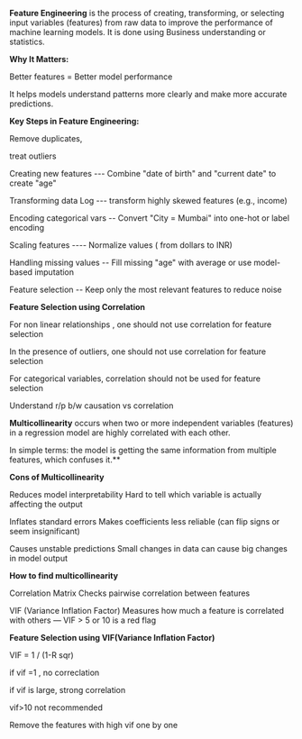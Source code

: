 **Feature Engineering** is the process of creating, transforming, or selecting input variables (features) from raw data to improve the performance of machine learning models.
It is done using Business understanding or statistics.

**Why It Matters:**

Better features = Better model performance 

It helps models understand patterns more clearly and make more accurate predictions.

**Key Steps in Feature Engineering:**

Remove duplicates, 

treat outliers

Creating new features   ---	Combine "date of birth" and "current date" to create "age"

Transforming data	Log   ---  transform highly skewed features (e.g., income)

Encoding categorical vars  --  	Convert "City = Mumbai" into one-hot or label encoding

Scaling features	----   Normalize values ( from dollars to INR)

Handling missing values	--   Fill missing "age" with average or use model-based imputation

Feature selection	--  Keep only the most relevant features to reduce noise

**Feature Selection using Correlation**

For non linear relationships , one should not use correlation for feature selection

In the presence of outliers, one should not use correlation for feature selection

For categorical variables, correlation should not be used for feature selection     

Understand r/p b/w causation vs correlation

**Multicollinearity** occurs when two or more independent variables (features) in a regression model are highly correlated with each other.

In simple terms: the model is getting the same information from multiple features, which confuses it.**

**Cons of Multicollinearity**

Reduces model interpretability	Hard to tell which variable is actually affecting the output

Inflates standard errors	Makes coefficients less reliable (can flip signs or seem insignificant)

Causes unstable predictions	Small changes in data can cause big changes in model output

**How to find multicollinearity**

Correlation Matrix	Checks pairwise correlation between features

VIF (Variance Inflation Factor)	Measures how much a feature is correlated with others — VIF > 5 or 10 is a red flag

**Feature Selection using VIF(Variance Inflation Factor)**

VIF = 1 / (1-R sqr)   

if vif =1 , no correclation

if vif is large, strong correlation

vif>10 not recommended

Remove the features with high vif one by one
